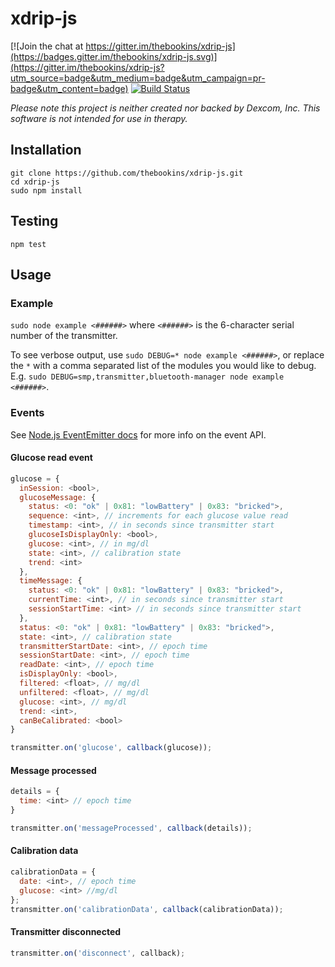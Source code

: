 # xdrip-js

[![Join the chat at https://gitter.im/thebookins/xdrip-js](https://badges.gitter.im/thebookins/xdrip-js.svg)](https://gitter.im/thebookins/xdrip-js?utm_source=badge&utm_medium=badge&utm_campaign=pr-badge&utm_content=badge)
[![Build Status](https://travis-ci.org/thebookins/xdrip-js.svg?branch=master)](https://travis-ci.org/thebookins/xdrip-js)

*Please note this project is neither created nor backed by Dexcom, Inc. This software is not intended for use in therapy.*

## Installation
```
git clone https://github.com/thebookins/xdrip-js.git
cd xdrip-js
sudo npm install
```
## Testing
```
npm test
```

## Usage

### Example
`sudo node example <######>` where `<######>` is the 6-character serial number of the transmitter.

To see verbose output, use `sudo DEBUG=* node example <######>`, or replace the `*` with a comma separated list of the modules you would like to debug. E.g. `sudo DEBUG=smp,transmitter,bluetooth-manager node example <######>`.

### Events

See [Node.js EventEmitter docs](https://nodejs.org/api/events.html) for more info on the event API.

#### Glucose read event

```javascript
glucose = {
  inSession: <bool>,
  glucoseMessage: {
    status: <0: "ok" | 0x81: "lowBattery" | 0x83: "bricked">,
    sequence: <int>, // increments for each glucose value read
    timestamp: <int>, // in seconds since transmitter start
    glucoseIsDisplayOnly: <bool>,
    glucose: <int>, // in mg/dl
    state: <int>, // calibration state
    trend: <int>
  },
  timeMessage: {
    status: <0: "ok" | 0x81: "lowBattery" | 0x83: "bricked">,
    currentTime: <int>, // in seconds since transmitter start
    sessionStartTime: <int> // in seconds since transmitter start
  },
  status: <0: "ok" | 0x81: "lowBattery" | 0x83: "bricked">,
  state: <int>, // calibration state
  transmitterStartDate: <int>, // epoch time
  sessionStartDate: <int>, // epoch time
  readDate: <int>, // epoch time
  isDisplayOnly: <bool>,
  filtered: <float>, // mg/dl
  unfiltered: <float>, // mg/dl
  glucose: <int>, // mg/dl
  trend: <int>,
  canBeCalibrated: <bool>
}

transmitter.on('glucose', callback(glucose));
```

#### Message processed

```javascript
details = {
  time: <int> // epoch time
}

transmitter.on('messageProcessed', callback(details));
```

#### Calibration data
```javascript
calibrationData = {
  date: <int>, // epoch time
  glucose: <int> //mg/dl
};
transmitter.on('calibrationData', callback(calibrationData));
```

#### Transmitter disconnected

```javascript
transmitter.on('disconnect', callback);
```
